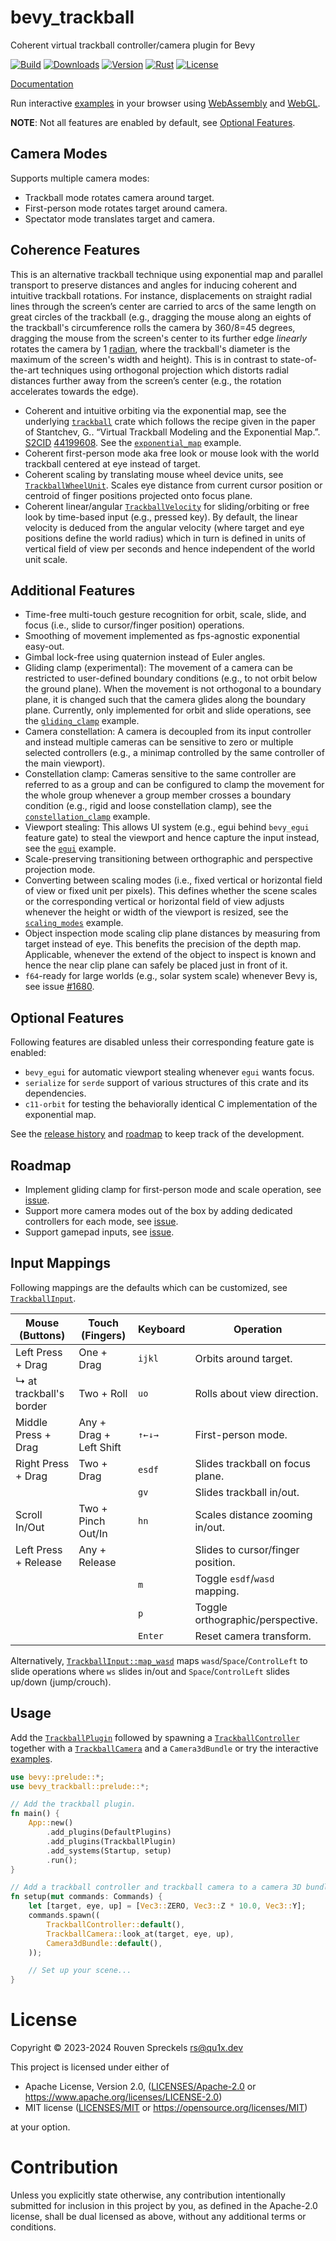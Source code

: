 # bevy_trackball

Coherent virtual trackball controller/camera plugin for Bevy

[![Build][]](https://github.com/qu1x/bevy_trackball/actions/workflows/build.yml)
[![Downloads][]](https://crates.io/crates/bevy_trackball)
[![Version][]](https://crates.io/crates/bevy_trackball)
[![Rust][]](https://www.rust-lang.org)
[![License][]](https://opensource.org/licenses)

[Build]: https://github.com/qu1x/bevy_trackball/actions/workflows/build.yml/badge.svg
[Downloads]: https://img.shields.io/crates/d/bevy_trackball.svg
[Version]: https://img.shields.io/crates/v/bevy_trackball.svg
[Rust]: https://img.shields.io/badge/rust-v1.79.0-brightgreen.svg
[License]: https://img.shields.io/badge/License-MIT%20OR%20Apache--2.0-blue.svg

[Documentation](https://doc.qu1x.dev/bevy_trackball/bevy_trackball)

Run interactive [examples] in your browser using [WebAssembly] and [WebGL].

[WebAssembly]: https://en.wikipedia.org/wiki/WebAssembly
[WebGL]: https://en.wikipedia.org/wiki/WebGL

**NOTE**: Not all features are enabled by default, see [Optional Features](#optional-features).

## Camera Modes

Supports multiple camera modes:

  * Trackball mode rotates camera around target.
  * First-person mode rotates target around camera.
  * Spectator mode translates target and camera.

## Coherence Features

This is an alternative trackball technique using exponential map and parallel transport to
preserve distances and angles for inducing coherent and intuitive trackball rotations. For
instance, displacements on straight radial lines through the screen’s center are carried to arcs
of the same length on great circles of the trackball (e.g., dragging the mouse along an eights
of the trackball's circumference rolls the camera by 360/8=45 degrees, dragging the mouse from
the screen's center to its further edge *linearly* rotates the camera by 1 [radian], where the
trackball's diameter is the maximum of the screen's width and height). This is in contrast to
state-of-the-art techniques using orthogonal projection which distorts radial distances further
away from the screen’s center (e.g., the rotation accelerates towards the edge).

[radian]: https://en.wikipedia.org/wiki/Radian

  * Coherent and intuitive orbiting via the exponential map, see the underlying [`trackball`]
    crate which follows the recipe given in the paper of Stantchev, G.. “Virtual Trackball
    Modeling and the Exponential Map.”. [S2CID] [44199608]. See the [`exponential_map`] example.
  * Coherent first-person mode aka free look or mouse look with the world trackball centered at
    eye instead of target.
  * Coherent scaling by translating mouse wheel device units, see [`TrackballWheelUnit`]. Scales
    eye distance from current cursor position or centroid of finger positions projected onto
    focus plane.
  * Coherent linear/angular [`TrackballVelocity`] for sliding/orbiting or free look by
    time-based input (e.g., pressed key). By default, the linear velocity is deduced from the
    angular velocity (where target and eye positions define the world radius) which in turn is
    defined in units of vertical field of view per seconds and hence independent of the world
    unit scale.

[S2CID]: https://en.wikipedia.org/wiki/S2CID_(identifier)
[44199608]: https://api.semanticscholar.org/CorpusID:44199608

[`trackball`]: https://doc.qu1x.dev/bevy_trackball/trackball
[`TrackballWheelUnit`]: https://doc.qu1x.dev/bevy_trackball/bevy_trackball/enum.TrackballWheelUnit.html
[`TrackballVelocity`]: https://doc.qu1x.dev/bevy_trackball/bevy_trackball/enum.TrackballVelocity.html

## Additional Features

  * Time-free multi-touch gesture recognition for orbit, scale, slide, and focus (i.e., slide to
    cursor/finger position) operations.
  * Smoothing of movement implemented as fps-agnostic exponential easy-out.
  * Gimbal lock-free using quaternion instead of Euler angles.
  * Gliding clamp (experimental): The movement of a camera can be restricted to user-defined
    boundary conditions (e.g., to not orbit below the ground plane). When the movement is not
    orthogonal to a boundary plane, it is changed such that the camera glides along the boundary
    plane. Currently, only implemented for orbit and slide operations, see the [`gliding_clamp`]
    example.
  * Camera constellation: A camera is decoupled from its input controller and instead multiple
    cameras can be sensitive to zero or multiple selected controllers (e.g., a minimap
    controlled by the same controller of the main viewport).
  * Constellation clamp: Cameras sensitive to the same controller are referred to as a group
    and can be configured to clamp the movement for the whole group whenever a group member
    crosses a boundary condition (e.g., rigid and loose constellation clamp), see the
    [`constellation_clamp`] example.
  * Viewport stealing: This allows UI system (e.g., egui behind `bevy_egui` feature gate) to
    steal the viewport and hence capture the input instead, see the [`egui`] example.
  * Scale-preserving transitioning between orthographic and perspective projection mode.
  * Converting between scaling modes (i.e., fixed vertical or horizontal field of view or fixed
    unit per pixels). This defines whether the scene scales or the corresponding vertical or
    horizontal field of view adjusts whenever the height or width of the viewport is resized,
    see the [`scaling_modes`] example.
  * Object inspection mode scaling clip plane distances by measuring from target instead of eye.
    This benefits the precision of the depth map. Applicable, whenever the extend of the object
    to inspect is known and hence the near clip plane can safely be placed just in front of it.
  * `f64`-ready for large worlds (e.g., solar system scale) whenever Bevy is, see issue [#1680].

[#1680]: https://github.com/bevyengine/bevy/issues/1680

## Optional Features

Following features are disabled unless their corresponding feature gate is enabled:

  * `bevy_egui` for automatic viewport stealing whenever `egui` wants focus.
  * `serialize` for `serde` support of various structures of this crate and its dependencies.
  * `c11-orbit` for testing the behaviorally identical C implementation of the exponential map.

See the [release history](RELEASES.md) and [roadmap](#Roadmap) to keep track of the development.

## Roadmap

  * Implement gliding clamp for first-person mode and scale operation, see
    [issue](https://github.com/qu1x/bevy_trackball/issues/5).
  * Support more camera modes out of the box by adding dedicated controllers for each mode, see
    [issue](https://github.com/qu1x/bevy_trackball/issues/3).
  * Support gamepad inputs, see [issue](https://github.com/qu1x/bevy_trackball/issues/4).

## Input Mappings

Following mappings are the defaults which can be customized, see [`TrackballInput`].

Mouse (Buttons)         | Touch (Fingers)         | Keyboard | Operation
----------------------- | ----------------------- | -------- | ---------------------------------
Left Press + Drag       | One + Drag              | `ijkl`   | Orbits around target.
↳ at trackball's border | Two + Roll              | `uo`     | Rolls about view direction.
Middle Press + Drag     | Any + Drag + Left Shift | `↑←↓→`   | First-person mode.
Right Press + Drag      | Two + Drag              | `esdf`   | Slides trackball on focus plane.
&nbsp;                  | &nbsp;                  | `gv`     | Slides trackball in/out.
Scroll In/Out           | Two + Pinch Out/In      | `hn`     | Scales distance zooming in/out.
Left Press + Release    | Any + Release           | &nbsp;   | Slides to cursor/finger position.
&nbsp;                  | &nbsp;                  | `m`      | Toggle `esdf`/`wasd` mapping.
&nbsp;                  | &nbsp;                  | `p`      | Toggle orthographic/perspective.
&nbsp;                  | &nbsp;                  | `Enter`  | Reset camera transform.

Alternatively, [`TrackballInput::map_wasd`] maps `wasd`/`Space`/`ControlLeft` to slide
operations where `ws` slides in/out and `Space`/`ControlLeft` slides up/down (jump/crouch).

[`TrackballInput`]: https://doc.qu1x.dev/bevy_trackball/bevy_trackball/struct.TrackballInput.html
[`TrackballInput::map_wasd`]: https://doc.qu1x.dev/bevy_trackball/bevy_trackball/struct.TrackballInput.html#method.map_wasd

## Usage

Add the [`TrackballPlugin`] followed by spawning a [`TrackballController`] together with a
[`TrackballCamera`] and a `Camera3dBundle` or try the interactive [examples].

```rust
use bevy::prelude::*;
use bevy_trackball::prelude::*;

// Add the trackball plugin.
fn main() {
	App::new()
		.add_plugins(DefaultPlugins)
		.add_plugins(TrackballPlugin)
		.add_systems(Startup, setup)
		.run();
}

// Add a trackball controller and trackball camera to a camera 3D bundle.
fn setup(mut commands: Commands) {
	let [target, eye, up] = [Vec3::ZERO, Vec3::Z * 10.0, Vec3::Y];
	commands.spawn((
		TrackballController::default(),
		TrackballCamera::look_at(target, eye, up),
		Camera3dBundle::default(),
	));

	// Set up your scene...
}
```

[`TrackballPlugin`]: https://doc.qu1x.dev/bevy_trackball/bevy_trackball/struct.TrackballPlugin.html
[`TrackballController`]: https://doc.qu1x.dev/bevy_trackball/bevy_trackball/struct.TrackballController.html
[`TrackballCamera`]: https://doc.qu1x.dev/bevy_trackball/bevy_trackball/struct.TrackballCamera.html

[examples]: https://qu1x.dev/bevy_trackball
[`exponential_map`]: https://qu1x.dev/bevy_trackball/exponential_map.html
[`gliding_clamp`]: https://qu1x.dev/bevy_trackball/gliding_clamp.html
[`constellation_clamp`]: https://qu1x.dev/bevy_trackball/constellation_clamp.html
[`egui`]: https://qu1x.dev/bevy_trackball/egui.html
[`scaling_modes`]: https://github.com/qu1x/bevy_trackball/blob/main/examples/scaling_modes.rs

# License

Copyright © 2023-2024 Rouven Spreckels <rs@qu1x.dev>

This project is licensed under either of

 * Apache License, Version 2.0, ([LICENSES/Apache-2.0](LICENSES/Apache-2.0) or
   https://www.apache.org/licenses/LICENSE-2.0)
 * MIT license ([LICENSES/MIT](LICENSES/MIT) or https://opensource.org/licenses/MIT)

at your option.

# Contribution

Unless you explicitly state otherwise, any contribution intentionally submitted for inclusion in
this project by you, as defined in the Apache-2.0 license, shall be dual licensed as above, without
any additional terms or conditions.
